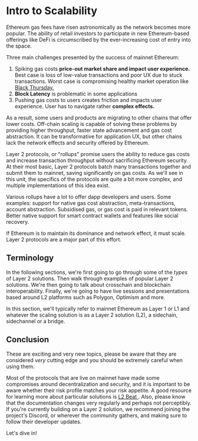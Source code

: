# Intro to Scalability

Ethereum gas fees have risen astronomically as the network becomes more popular. The ability of retail investors to participate in new Ethereum-based offerings like DeFi is circumscribed by the ever-increasing cost of entry into the space. 

Three main challenges presented by the success of mainnet Ethereum:
1. Spiking gas costs <b>price-out market share and impact user experience.</b> Best case is loss of low-value transactions and poor UX due to stuck transactions. Worst case is compromising healthy market operation like [Black Thursday.](https://insights.glassnode.com/what-really-happened-to-makerdao/)
2. <b>Block Latency</b> is problematic in some applications
3. Pushing gas costs to users creates friction and impacts user experience. User has to navigate rather <b>complex effects.</b>

As a result, some users and products are migrating to other chains that offer lower costs. Off-chain scaling is capable of solving these problems by providing higher throughput, faster state advancement and gas cost abstraction. It can be transformative for application UX, but other chains lack the network effects and security offered by Ethereum.

Layer 2 protocols, or "rollups" promise users the ability to reduce gas costs and increase transaction throughput without sacrificing Ethereum security. At their most basic, Layer 2 protocols batch many transactions together and submit them to mainnet, saving significantly on gas costs. As we'll see in this unit, the specifics of the protocols are quite a bit more complex, and multiple implementations of this idea exist.

Various rollups have a lot to offer dapp developers and users. Some examples: support for native gas cost abstraction, meta-transactions, account abstraction. Subsidised gas, or gas cost is paid in relevant tokens. Better native support for smart contract wallets and features like social recovery.

If Ethereum is to maintain its dominance and network effect, it must scale. Layer 2 protocols are a major part of this effort.

## Terminology

In the following sections, we're first going to go through some of the _types_ of Layer 2 solutions. Then walk through examples of popular Layer 2 solutions. We're then going to talk about crosschain and blockchain interoperability. Finally, we're going to have live sessions and presentations based around L2 platforms such as Polygon, Optimism and more.

In this section, we'll typically refer to mainnet Ethereum as Layer 1 or L1 and whatever the scaling solution is as a Layer 2 solution (L2), a sidechain, sidechannel or a bridge.

## Conclusion

These are exciting and very new topics, please be aware that they are considered *very* cutting edge and you should be extremely careful when using them. 

Most of the protocols that are live on mainnet have made some compromises around decentralization and security, and it is important to be aware whether their risk profile matches your risk appetite. A good resource for learning more about particular solutions is <a href="l2beat.com" target="_blank"> L2 Beat </a>. Also, please know that the documentation changes very regularly and perhaps not perceptibly. If you're currently building on a Layer 2 solution, we recommend joining the project's Discord, or wherever the community gathers, and making sure to follow their developer updates.

Let's dive in!
